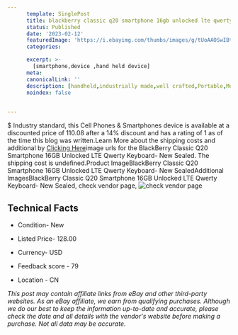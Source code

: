```yaml
---
      template: SinglePost
      title: blackberry classic q20 smartphone 16gb unlocked lte qwerty keyboard new sealed
      status: Published
      date: '2023-02-12'
      featuredImage: 'https://i.ebayimg.com/thumbs/images/g/tUoAAOSwIBtiYk7A/s-l225.jpg'
      categories: 

      excerpt: >-
        [smartphone,device ,hand held device]
      meta:
      canonicalLink: ''
      description: [handheld,industrially made,well crafted,Portable,Mobile,Compact,Convenient,Lightweight,Maneuverable,Man-portable,Miniature,Carriable,Hand-held,Light,Holdable,Transportable,Mobile device,Pocket-sized,On-the-go,Wireless,Cordless,Compact size,Convenient size, smartphone,device ,hand held device]
      noindex: false

        
---
```

$
    Industry standard, this Cell Phones & Smartphones device is available at a discounted price of 110.08 after a 14% discount and has a rating of 1 as of the time this blog was written.Learn More about the shipping costs and additional by [Clicking Here](https://www.ebay.com/itm/334568748519?var=543658612036&hash=item4de5d9f5e7%3Ag%3AtUoAAOSwIBtiYk7A&mkevt=1&mkcid=1&mkrid=711-53200-19255-0&campid=%253CePNCampaignId%253E&customid=%253CreferenceId%253E&toolid=10049)image urls for the BlackBerry Classic Q20 Smartphone 16GB Unlocked LTE Qwerty Keyboard- New Sealed. The shipping cost is undefined.Product ImageBlackBerry Classic Q20 Smartphone 16GB Unlocked LTE Qwerty Keyboard- New SealedAdditional ImagesBlackBerry Classic Q20 Smartphone 16GB Unlocked LTE Qwerty Keyboard- New Sealed, check vendor page, ![check vendor page](https://origin-galleryplus.ebayimg.com/ws/web/334568748519_2_0_1/225x225.jpg,https://origin-galleryplus.ebayimg.com/ws/web/334568748519_3_0_1/225x225.jpg,https://origin-galleryplus.ebayimg.com/ws/web/334568748519_4_0_1/225x225.jpg,https://origin-galleryplus.ebayimg.com/ws/web/334568748519_5_0_1/225x225.jpg,https://origin-galleryplus.ebayimg.com/ws/web/334568748519_6_0_1/225x225.jpg,https://origin-galleryplus.ebayimg.com/ws/web/334568748519_7_0_1/225x225.jpg,https://origin-galleryplus.ebayimg.com/ws/web/334568748519_8_0_1/225x225.jpg,https://origin-galleryplus.ebayimg.com/ws/web/334568748519_9_0_1/225x225.jpg,https://origin-galleryplus.ebayimg.com/ws/web/334568748519_10_0_1/225x225.jpg,https://origin-galleryplus.ebayimg.com/ws/web/334568748519_11_0_1/225x225.jpg,https://origin-galleryplus.ebayimg.com/ws/web/334568748519_12_0_1/225x225.jpg)
    
    

 ## Technical Facts 



     
      

 - Condition- New 


      

 - Listed Price- 128.00 


      

 - Currency- USD 


      

 - Feedback score - 79 


      

 - Location - CN 


      
      

 *_This post may contain affiliate links from eBay and other third-party websites. As an eBay affiliate, we earn from qualifying purchases. Although we do our best to keep the information up-to-date and accurate, please check the date and all details with the vendor's website before making a purchase. Not all data may be accurate._*



    
    
    
    
    
